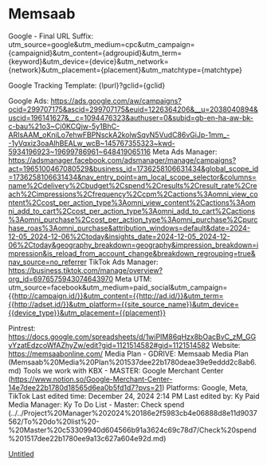 # Memsaab

Google - Final URL Suffix: utm_source=google&utm_medium=cpc&utm_campaign={campaignid}&utm_content={adgroupid}&utm_term={keyword}&utm_device={device}&utm_network={network}&utm_placement={placement}&utm_matchtype={matchtype}

Google Tracking Template: {lpurl}?gclid={gclid}

Google Ads: https://ads.google.com/aw/campaigns?ocid=299707175&ascid=299707175&euid=1226364206&__u=2038040894&uscid=196141627&__c=1094476323&authuser=0&subid=gb-en-ha-aw-bk-c-bau%21o3~Cj0KCQjw-5y1BhC-ARIsAAM_oKniLo7ehwFBPNsckA2kolwSqyN5VudC86vGiJp-1mm_--1yVqxiz3oaAlhBEALw_wcB~145767355323~kwd-5934196923~19699786961~648419065116
Meta Ads Manager: https://adsmanager.facebook.com/adsmanager/manage/campaigns?act=1965100467080529&business_id=1736258106631434&global_scope_id=1736258106631434&nav_entry_point=am_local_scope_selector&columns=name%2Cdelivery%2Cbudget%2Cspend%2Cresults%2Cresult_rate%2Creach%2Cimpressions%2Cfrequency%2Ccpm%2Cactions%3Aomni_view_content%2Ccost_per_action_type%3Aomni_view_content%2Cactions%3Aomni_add_to_cart%2Ccost_per_action_type%3Aomni_add_to_cart%2Cactions%3Aomni_purchase%2Ccost_per_action_type%3Aomni_purchase%2Cpurchase_roas%3Aomni_purchase&attribution_windows=default&date=2024-12-05_2024-12-06%2Ctoday&insights_date=2024-12-05_2024-12-06%2Ctoday&geography_breakdown=geography&impression_breakdown=impression&is_reload_from_account_change&breakdown_regrouping=true&nav_source=no_referrer
TikTok Ads Manager: https://business.tiktok.com/manage/overview?org_id=6976575943074643970
Meta UTM: utm_source=facebook&utm_medium=paid_social&utm_campaign={{http://campaign.id/}}&utm_content={{http://ad.id/}}&utm_term={{http://adset.id/}}&utm_platform={{site_source_name}}&utm_device={{device_type}}&utm_placement={{placement}}

Pintrest: https://docs.google.com/spreadsheets/d/1wiPIM86qHzx8bOacBvC_zM_GGvYzatEdzcoWfAZhyZw/edit?gid=1121514582#gid=1121514582
Website: https://memsaabonline.com/
Media Plan - GDRIVE: Memsaab Media Plan (Memsaab%20Media%20Plan%201537dee22b1780deae39e9eddd2c8ab6.md)
Tools we work with KBX - MASTER: Google Merchant Center (https://www.notion.so/Google-Merchant-Center-14e7dee22b1780d18565d6ea0b5fd1d7?pvs=21)
Platforms: Google, Meta, TikTok
Last edited time: December 24, 2024 2:14 PM
Last edited by: Ky 
Paid Media Manager: Ky 
To Do List - Master: Check spend (../../Project%20Manager%202024%20186e2f5983cb4e06888d8e11d9037562/To%20do%20list%20-%20Master%20c53309940d604566b91a3624c69c78d7/Check%20spend%201517dee22b1780ee9a13c627a604e92d.md)

[Untitled](Memsaab%201537dee22b178093b9a3df21581f4004/Untitled%201537dee22b1781c7adadc1e7d52c6b47.csv)